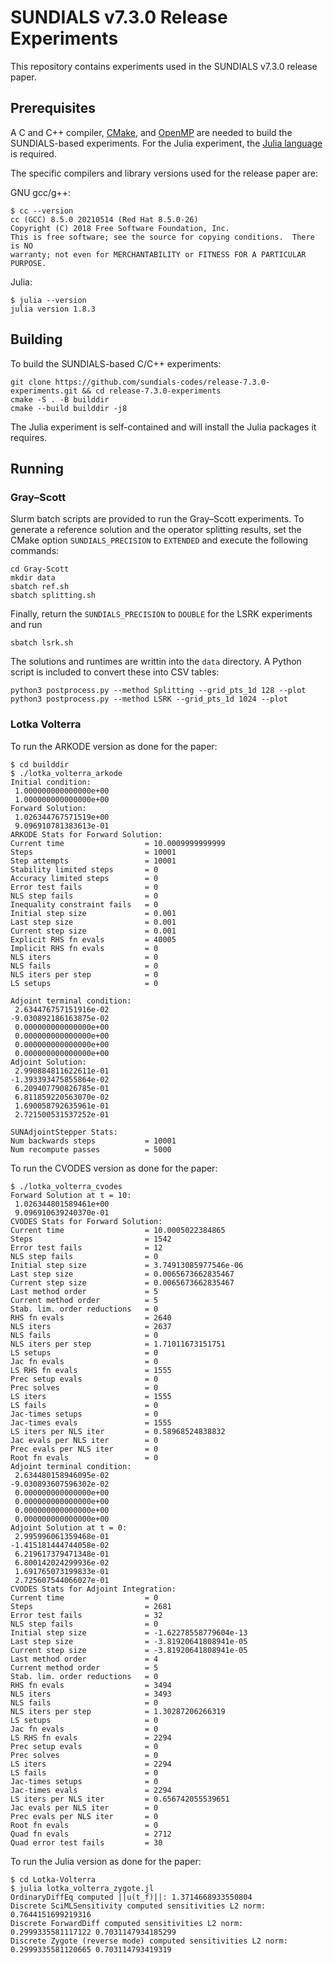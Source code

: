 # SUNDIALS v7.3.0 Release Experiments

This repository contains experiments used in the SUNDIALS v7.3.0 release paper.

## Prerequisites

A C and C++ compiler, [CMake](https://cmake.org/), and [OpenMP](https://www.openmp.org/) are needed to build the SUNDIALS-based experiments.
For the Julia experiment, the [Julia language](https://julialang.org/) is required.

The specific compilers and library versions used for the release paper are:

GNU gcc/g++:
```shell
$ cc --version
cc (GCC) 8.5.0 20210514 (Red Hat 8.5.0-26)
Copyright (C) 2018 Free Software Foundation, Inc.
This is free software; see the source for copying conditions.  There is NO
warranty; not even for MERCHANTABILITY or FITNESS FOR A PARTICULAR PURPOSE.
```

Julia:
```shell
$ julia --version
julia version 1.8.3
```

## Building

To build the SUNDIALS-based C/C++ experiments:

```shell
git clone https://github.com/sundials-codes/release-7.3.0-experiments.git && cd release-7.3.0-experiments
cmake -S . -B builddir
cmake --build builddir -j8 
```

The Julia experiment is self-contained and will install the Julia packages it
requires.

## Running

### Gray–Scott

Slurm batch scripts are provided to run the Gray–Scott experiments. To generate
a reference solution and the operator splitting results, set the CMake option
`SUNDIALS_PRECISION` to `EXTENDED` and execute the following commands:

```shell
cd Gray-Scott
mkdir data
sbatch ref.sh
sbatch splitting.sh
```

Finally, return the `SUNDIALS_PRECISION` to `DOUBLE` for the LSRK experiments
and run

```shell
sbatch lsrk.sh
```

The solutions and runtimes are writtin into the `data` directory. A Python
script is included to convert these into CSV tables:

```shell
python3 postprocess.py --method Splitting --grid_pts_1d 128 --plot
python3 postprocess.py --method LSRK --grid_pts_1d 1024 --plot
```

### Lotka Volterra

To run the ARKODE version as done for the paper:

```shell
$ cd builddir
$ ./lotka_volterra_arkode
Initial condition:
 1.000000000000000e+00
 1.000000000000000e+00
Forward Solution:
 1.026344767571519e+00
 9.096910781383613e-01
ARKODE Stats for Forward Solution:
Current time                  = 10.0009999999999
Steps                         = 10001
Step attempts                 = 10001
Stability limited steps       = 0
Accuracy limited steps        = 0
Error test fails              = 0
NLS step fails                = 0
Inequality constraint fails   = 0
Initial step size             = 0.001
Last step size                = 0.001
Current step size             = 0.001
Explicit RHS fn evals         = 40005
Implicit RHS fn evals         = 0
NLS iters                     = 0
NLS fails                     = 0
NLS iters per step            = 0
LS setups                     = 0

Adjoint terminal condition:
 2.634476757151916e-02
-9.030892186163875e-02
 0.000000000000000e+00
 0.000000000000000e+00
 0.000000000000000e+00
 0.000000000000000e+00
Adjoint Solution:
 2.990884811622611e-01
-1.393393475855864e-02
 6.209407790826785e-01
 6.811859220563070e-02
 1.690058792635961e-01
 2.721500531537252e-01

SUNAdjointStepper Stats:
Num backwards steps           = 10001
Num recompute passes          = 5000
```

To run the CVODES version as done for the paper:
```shell
$ ./lotka_volterra_cvodes
Forward Solution at t = 10:
 1.026344801589461e+00
 9.096910639240370e-01
CVODES Stats for Forward Solution:
Current time                  = 10.0005022384865
Steps                         = 1542
Error test fails              = 12
NLS step fails                = 0
Initial step size             = 3.74913085977546e-06
Last step size                = 0.0065673662835467
Current step size             = 0.0065673662835467
Last method order             = 5
Current method order          = 5
Stab. lim. order reductions   = 0
RHS fn evals                  = 2640
NLS iters                     = 2637
NLS fails                     = 0
NLS iters per step            = 1.71011673151751
LS setups                     = 0
Jac fn evals                  = 0
LS RHS fn evals               = 1555
Prec setup evals              = 0
Prec solves                   = 0
LS iters                      = 1555
LS fails                      = 0
Jac-times setups              = 0
Jac-times evals               = 1555
LS iters per NLS iter         = 0.58968524838832
Jac evals per NLS iter        = 0
Prec evals per NLS iter       = 0
Root fn evals                 = 0
Adjoint terminal condition:
 2.634480158946095e-02
-9.030893607596302e-02
 0.000000000000000e+00
 0.000000000000000e+00
 0.000000000000000e+00
 0.000000000000000e+00
Adjoint Solution at t = 0:
 2.995996061359468e-01
-1.415181444744058e-02
 6.219617379471348e-01
 6.800142024299936e-02
 1.691765073199833e-01
 2.725607544066027e-01
CVODES Stats for Adjoint Integration:
Current time                  = 0
Steps                         = 2681
Error test fails              = 32
NLS step fails                = 0
Initial step size             = -1.62278558779604e-13
Last step size                = -3.81920641808941e-05
Current step size             = -3.81920641808941e-05
Last method order             = 4
Current method order          = 5
Stab. lim. order reductions   = 0
RHS fn evals                  = 3494
NLS iters                     = 3493
NLS fails                     = 0
NLS iters per step            = 1.30287206266319
LS setups                     = 0
Jac fn evals                  = 0
LS RHS fn evals               = 2294
Prec setup evals              = 0
Prec solves                   = 0
LS iters                      = 2294
LS fails                      = 0
Jac-times setups              = 0
Jac-times evals               = 2294
LS iters per NLS iter         = 0.656742055539651
Jac evals per NLS iter        = 0
Prec evals per NLS iter       = 0
Root fn evals                 = 0
Quad fn evals                 = 2712
Quad error test fails         = 30
```

To run the Julia version as done for the paper:

```shell
$ cd Lotka-Volterra
$ julia lotka_volterra_zygote.jl
OrdinaryDiffEq computed ||u(t_f)||: 1.3714668933550804
Discrete SciMLSensitivity computed sensitivities L2 norm: 0.7644151699219316
Discrete ForwardDiff computed sensitivities L2 norm: 0.2999335581117122 0.7031147934185299
Discrete Zygote (reverse mode) computed sensitivities L2 norm: 0.2999335581120665 0.703114793419319
```
